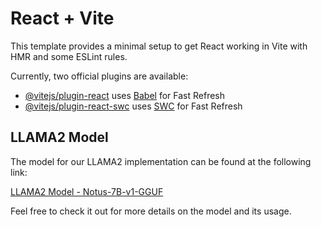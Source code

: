 # React + Vite

This template provides a minimal setup to get React working in Vite with HMR and some ESLint rules.

Currently, two official plugins are available:

- [@vitejs/plugin-react](https://github.com/vitejs/vite-plugin-react/blob/main/packages/plugin-react/README.md) uses [Babel](https://babeljs.io/) for Fast Refresh
- [@vitejs/plugin-react-swc](https://github.com/vitejs/vite-plugin-react-swc) uses [SWC](https://swc.rs/) for Fast Refresh
## LLAMA2 Model

The model for our LLAMA2 implementation can be found at the following link:

[LLAMA2 Model - Notus-7B-v1-GGUF](https://huggingface.co/TheBloke/notus-7B-v1-GGUF)

Feel free to check it out for more details on the model and its usage.
